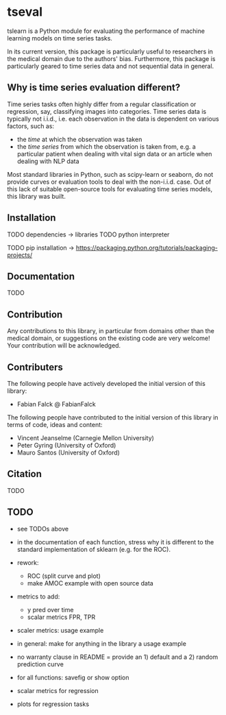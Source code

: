 


tseval
======

tslearn is a Python module for evaluating the performance of machine learning models on time series tasks.

In its current version, this package is particularly useful to researchers in the medical domain due to the authors' bias. Furthermore, this package is particularly geared to time series data and not sequential data in general.



Why is time series evaluation different?
----------------------------------------

Time series tasks often highly differ from a regular classification or regression, say, classifying images into categories. Time series data is typically not i.i.d., i.e. each observation in the data is dependent on various factors, such as:
* the *time* at which the observation was taken
* the *time series* from which the observation is taken from, e.g. a particular patient when dealing with vital sign data or an article when dealing with NLP data

Most standard libraries in Python, such as scipy-learn or seaborn, do not provide curves or evaluation tools to deal with the non-i.i.d. case. Out of this lack of suitable open-source tools for evaluating time series models, this library was built.

Installation
------------

TODO dependencies -> libraries
TODO python interpreter

TODO pip installation -> https://packaging.python.org/tutorials/packaging-projects/


Documentation
-------------

TODO


Contribution
------------

Any contributions to this library, in particular from domains other than the medical domain, or suggestions on the existing code are very welcome!
Your contribution will be acknowledged.

Contributers
------------

The following people have actively developed the initial version of this library:

* Fabian Falck @ FabianFalck

The following people have contributed to the initial version of this library in terms of code, ideas and content:

* Vincent Jeanselme (Carnegie Mellon University)
* Peter Gyring (University of Oxford)
* Mauro Santos (University of Oxford)


Citation
--------

TODO

TODO
----

- see TODOs above
- in the documentation of each function, stress why it is different to the standard implementation of sklearn (e.g. for the ROC).
- rework:
    - ROC (split curve and plot)
    - make AMOC example with open source data
- metrics to add:
    - y pred over time
    - scalar metrics FPR, TPR
- scaler metrics: usage example

- in general: make for anything in the library a usage example
- no warranty clause in README
= provide an 1) default and a 2) random prediction curve


- for all functions: savefig or show option

- scalar metrics for regression

- plots for regression tasks